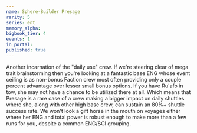 ```yaml
---
name: Sphere-Builder Presage
rarity: 5
series: ent
memory_alpha:
bigbook_tier: 4
events: 1
in_portal:
published: true
---
```


Another incarnation of the "daily use" crew. If we're steering clear of mega trait brainstorming then you're looking at a fantastic base ENG whose event ceiling is as non-bonus Faction crew most often providing only a couple percent advantage over lesser small bonus options. If you have Ru'afo in tow, she may not have a chance to be utilized there at all. Which means that Presage is a rare case of a crew making a bigger impact on daily shuttles where she, along with other high base crew, can sustain an 80%+ shuttle success rate. We won't look a gift horse in the mouth on voyages either where her ENG and total power is robust enough to make more than a few runs for you, despite a common ENG/SCI grouping. 
